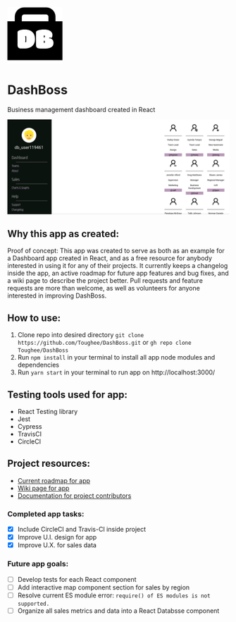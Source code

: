 ![App logo](./public/img/dashboss_logo.png)

# DashBoss
Business management dashboard created in React

![Splash page](./public/img/Dashboss_Splash.png)

## Why this app as created: 

Proof of concept: This app was created to serve as both as an example for a Dashboard app created in React, and as a free resource for anybody interested in using it for any of their projects. It currently keeps a changelog inside the app, an active roadmap for future app features and bug fixes, and a wiki page to describe the project better. Pull requests and feature requests are more than welcome, as well as volunteers for anyone interested in improving DashBoss.  

## How to use:

1. Clone repo into desired directory ```git clone https://github.com/Toughee/DashBoss.git``` or ```gh repo clone Toughee/DashBoss```
2. Run ```npm install``` in your terminal to install all app node modules and dependencies
3. Run ```yarn start``` in your terminal to run app on http://localhost:3000/

## Testing tools used for app:

- React Testing library
- Jest
- Cypress
- TravisCI
- CircleCI

## Project resources:

- [Current roadmap for app](https://github.com/Toughee/DashBoss/projects/1)
- [Wiki page for app](https://github.com/Toughee/DashBoss/wiki)
- [Documentation for project contributors](https://github.com/Toughee/DashBoss/tree/main/docs)

### Completed app tasks:

- [x] Include CircleCI and Travis-CI inside project
- [x] Improve U.I. design for app
- [x] Improve U.X. for sales data

### Future app goals:

- [ ] Develop tests for each React component
- [ ] Add interactive map component section for sales by region
- [ ] Resolve current ES module error: ```require() of ES modules is not supported.```
- [ ] Organize all sales metrics and data into a React Databsse component
